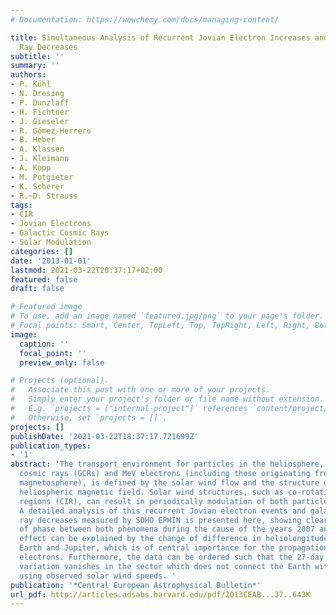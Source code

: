 ```yaml
---
# Documentation: https://wowchemy.com/docs/managing-content/

title: Simultaneous Analysis of Recurrent Jovian Electron Increases and Galactic Cosmic
  Ray Decreases
subtitle: ''
summary: ''
authors:
- P. Kühl
- N. Dresing
- P. Dunzlaff
- H. Fichtner
- J. Gieseler
- R. Gómez-Herrero
- B. Heber
- A. Klassen
- J. Kleimann
- A. Kopp
- M. Potgieter
- K. Scherer
- R.~D. Strauss
tags:
- CIR
- Jovian Electrons
- Galactic Cosmic Rays
- Solar Modulation
categories: []
date: '2013-01-01'
lastmod: 2021-03-22T20:37:17+02:00
featured: false
draft: false

# Featured image
# To use, add an image named `featured.jpg/png` to your page's folder.
# Focal points: Smart, Center, TopLeft, Top, TopRight, Left, Right, BottomLeft, Bottom, BottomRight.
image:
  caption: ''
  focal_point: ''
  preview_only: false

# Projects (optional).
#   Associate this post with one or more of your projects.
#   Simply enter your project's folder or file name without extension.
#   E.g. `projects = ["internal-project"]` references `content/project/deep-learning/index.md`.
#   Otherwise, set `projects = []`.
projects: []
publishDate: '2021-03-22T18:37:17.721699Z'
publication_types:
- '1'
abstract: 'The transport environment for particles in the heliosphere, e.g. galactic
  cosmic rays (GCRs) and MeV electrons (including those originating from Jupiters
  magnetosphere), is defined by the solar wind flow and the structure of the embedded
  heliospheric magnetic field. Solar wind structures, such as co-rotating interaction
  regions (CIR), can result in periodically modulation of both particles species.
  A detailed analysis of this recurrent Jovian electron events and galactic cosmic
  ray decreases measured by SOHO EPHIN is presented here, showing clearly a change
  of phase between both phenomena during the cause of the years 2007 and 2008. This
  effect can be explained by the change of difference in heliolongitude between the
  Earth and Jupiter, which is of central importance for the propagation of Jovian
  electrons. Furthermore, the data can be ordered such that the 27-day Jovian electron
  variation vanishes in the sector which does not connect the Earth with Jupiter magnetically
  using observed solar wind speeds. '
publication: '*Central European Astrophysical Bulletin*'
url_pdf: http://articles.adsabs.harvard.edu/pdf/2013CEAB...37..643K
---
```

